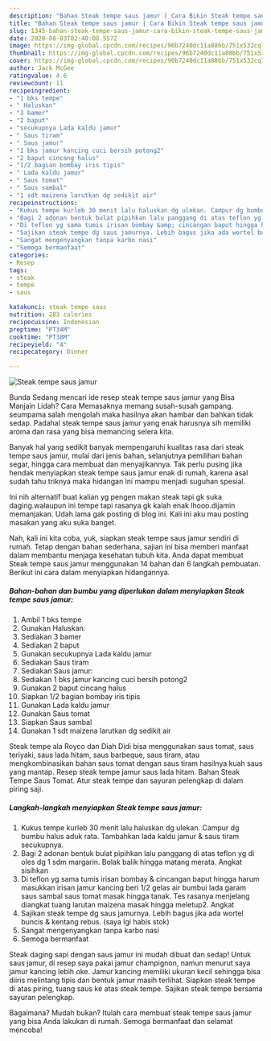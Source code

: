 ```yaml
---
description: "Bahan Steak tempe saus jamur | Cara Bikin Steak tempe saus jamur Yang Bisa Manjain Lidah"
title: "Bahan Steak tempe saus jamur | Cara Bikin Steak tempe saus jamur Yang Bisa Manjain Lidah"
slug: 1345-bahan-steak-tempe-saus-jamur-cara-bikin-steak-tempe-saus-jamur-yang-bisa-manjain-lidah
date: 2020-08-03T02:40:08.557Z
image: https://img-global.cpcdn.com/recipes/96b7240dc11a886b/751x532cq70/steak-tempe-saus-jamur-foto-resep-utama.jpg
thumbnail: https://img-global.cpcdn.com/recipes/96b7240dc11a886b/751x532cq70/steak-tempe-saus-jamur-foto-resep-utama.jpg
cover: https://img-global.cpcdn.com/recipes/96b7240dc11a886b/751x532cq70/steak-tempe-saus-jamur-foto-resep-utama.jpg
author: Jack McGee
ratingvalue: 4.6
reviewcount: 11
recipeingredient:
- "1 bks tempe"
- " Haluskan"
- "3 bamer"
- "2 baput"
- "secukupnya Lada kaldu jamur"
- " Saus tiram"
- " Saus jamur"
- "1 bks jamur kancing cuci bersih potong2"
- "2 baput cincang halus"
- "1/2 bagian bombay iris tipis"
- " Lada kaldu jamur"
- " Saus tomat"
- " Saus sambal"
- "1 sdt maizena larutkan dg sedikit air"
recipeinstructions:
- "Kukus tempe kurleb 30 menit lalu haluskan dg ulekan. Campur dg bumbu halus aduk rata. Tambahkan lada kaldu jamur &amp; saus tiram secukupnya."
- "Bagi 2 adonan bentuk bulat pipihkan lalu panggang di atas teflon yg di oles dg 1 sdm margarin. Bolak balik hingga matang merata. Angkat sisihkan"
- "Di teflon yg sama tumis irisan bombay &amp; cincangan baput hingga harum masukkan irisan jamur kancing beri 1/2 gelas air bumbui lada garam saus sambal saus tomat masak hingga tanak. Tes rasanya menjelang diangkat tuang larutan maizena masak hingga meletup2. Angkat"
- "Sajikan steak tempe dg saus jamurnya. Lebih bagus jika ada wortel buncis &amp; kentang rebus. (saya lgi habis stok)"
- "Sangat mengenyangkan tanpa karbo nasi"
- "Semoga bermanfaat"
categories:
- Resep
tags:
- steak
- tempe
- saus

katakunci: steak tempe saus 
nutrition: 283 calories
recipecuisine: Indonesian
preptime: "PT34M"
cooktime: "PT38M"
recipeyield: "4"
recipecategory: Dinner

---
```



![Steak tempe saus jamur](https://img-global.cpcdn.com/recipes/96b7240dc11a886b/751x532cq70/steak-tempe-saus-jamur-foto-resep-utama.jpg)

Bunda Sedang mencari ide resep steak tempe saus jamur yang Bisa Manjain Lidah? Cara Memasaknya memang susah-susah gampang. seumpama salah mengolah maka hasilnya akan hambar dan bahkan tidak sedap. Padahal steak tempe saus jamur yang enak harusnya sih memiliki aroma dan rasa yang bisa memancing selera kita.

Banyak hal yang sedikit banyak mempengaruhi kualitas rasa dari steak tempe saus jamur, mulai dari jenis bahan, selanjutnya pemilihan bahan segar, hingga cara membuat dan menyajikannya. Tak perlu pusing jika hendak menyiapkan steak tempe saus jamur enak di rumah, karena asal sudah tahu triknya maka hidangan ini mampu menjadi suguhan spesial.

Ini nih alternatif buat kalian yg pengen makan steak tapi gk suka daging.walaupun ini tempe tapi rasanya gk kalah enak lhooo.dijamin memanjakan. Udah lama gak posting di blog ini. Kali ini aku mau posting masakan yang aku suka banget.


Nah, kali ini kita coba, yuk, siapkan steak tempe saus jamur sendiri di rumah. Tetap dengan bahan sederhana, sajian ini bisa memberi manfaat dalam membantu menjaga kesehatan tubuh kita. Anda dapat membuat Steak tempe saus jamur menggunakan 14 bahan dan 6 langkah pembuatan. Berikut ini cara dalam menyiapkan hidangannya.

<!--inarticleads1-->

##### Bahan-bahan dan bumbu yang diperlukan dalam menyiapkan Steak tempe saus jamur:

1. Ambil 1 bks tempe
1. Gunakan  Haluskan:
1. Sediakan 3 bamer
1. Sediakan 2 baput
1. Gunakan secukupnya Lada kaldu jamur
1. Sediakan  Saus tiram
1. Sediakan  Saus jamur:
1. Sediakan 1 bks jamur kancing cuci bersih potong2
1. Gunakan 2 baput cincang halus
1. Siapkan 1/2 bagian bombay iris tipis
1. Gunakan  Lada kaldu jamur
1. Gunakan  Saus tomat
1. Siapkan  Saus sambal
1. Gunakan 1 sdt maizena larutkan dg sedikit air


Steak tempe ala Royco dan Diah Didi bisa menggunakan saus tomat, saus teriyaki, saus lada hitam, saus barbeque, saus tiram, atau mengkombinasikan bahan saus tomat dengan saus tiram hasilnya kuah saus yang mantap. Resep steak tempe jamur saus lada hitam. Bahan  Steak Tempe Saus Tomat. Atur steak tempe dan sayuran pelengkap di dalam piring saji. 

<!--inarticleads2-->

##### Langkah-langkah menyiapkan Steak tempe saus jamur:

1. Kukus tempe kurleb 30 menit lalu haluskan dg ulekan. Campur dg bumbu halus aduk rata. Tambahkan lada kaldu jamur &amp; saus tiram secukupnya.
1. Bagi 2 adonan bentuk bulat pipihkan lalu panggang di atas teflon yg di oles dg 1 sdm margarin. Bolak balik hingga matang merata. Angkat sisihkan
1. Di teflon yg sama tumis irisan bombay &amp; cincangan baput hingga harum masukkan irisan jamur kancing beri 1/2 gelas air bumbui lada garam saus sambal saus tomat masak hingga tanak. Tes rasanya menjelang diangkat tuang larutan maizena masak hingga meletup2. Angkat
1. Sajikan steak tempe dg saus jamurnya. Lebih bagus jika ada wortel buncis &amp; kentang rebus. (saya lgi habis stok)
1. Sangat mengenyangkan tanpa karbo nasi
1. Semoga bermanfaat


Steak daging sapi dengan saus jamur ini mudah dibuat dan sedap! Untuk saus jamur, di resep saya pakai jamur champignon, namun menurut saya jamur kancing lebih oke. Jamur kancing memiliki ukuran kecil sehingga bisa diiris melintang tipis dan bentuk jamur masih terlihat. Siapkan steak tempe di atas piring, tuang saus ke atas steak tempe. Sajikan steak tempe bersama sayuran pelengkap. 

Bagaimana? Mudah bukan? Itulah cara membuat steak tempe saus jamur yang bisa Anda lakukan di rumah. Semoga bermanfaat dan selamat mencoba!
